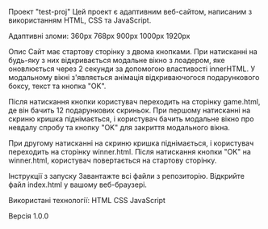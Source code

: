 Проект "test-proj"
Цей проект є адаптивним веб-сайтом, написаним з використанням HTML, CSS та JavaScript.

Адаптивні зломи:
360px
768px
900px
1000px
1920px

Опис
Сайт має стартову сторінку з двома кнопками. При натисканні на будь-яку з них відкривається модальне вікно з лоадером, яке оновлюється через 2 секунди за допомогою властивості innerHTML. У модальному вікні з'являється анімація відкриваючогося подарункового боксу, текст та кнопка "OK".

Після натискання кнопки користувач переходить на сторінку game.html, де він бачить 12 подарункових скриньок. При першому натисканні на скриню кришка піднімається, і користувач бачить модальне вікно про невдалу спробу та кнопку "OK" для закриття модального вікна.

При другому натисканні на скриню кришка піднімається, і користувач переходить на сторінку winner.html. Після натискання кнопки "OK" на winner.html, користувач повертається на стартову сторінку.

Інструкції з запуску
Завантажте всі файли з репозиторію.
Відкрийте файл index.html у вашому веб-браузері.

Використані технології:
HTML
CSS
JavaScript

Версія
1.0.0
